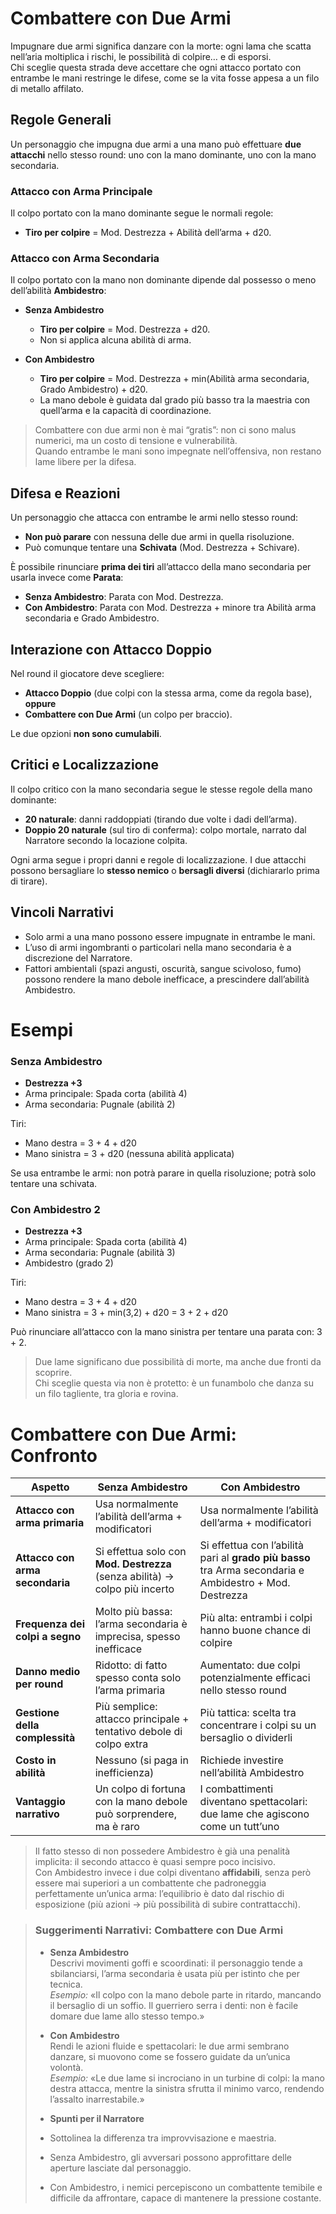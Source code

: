 # Combattere con Due Armi

Impugnare due armi significa danzare con la morte: ogni lama che scatta nell’aria moltiplica i rischi, le possibilità di colpire… e di esporsi.  
Chi sceglie questa strada deve accettare che ogni attacco portato con entrambe le mani restringe le difese, come se la vita fosse appesa a un filo di metallo affilato.

## Regole Generali

Un personaggio che impugna due armi a una mano può effettuare **due attacchi** nello stesso round: uno con la mano dominante, uno con la mano secondaria.

### Attacco con Arma Principale
Il colpo portato con la mano dominante segue le normali regole:
- **Tiro per colpire** = Mod. Destrezza + Abilità dell’arma + d20.

### Attacco con Arma Secondaria
Il colpo portato con la mano non dominante dipende dal possesso o meno dell’abilità **Ambidestro**:

- **Senza Ambidestro**  
  - **Tiro per colpire** = Mod. Destrezza + d20.  
  - Non si applica alcuna abilità di arma.

- **Con Ambidestro**  
  - **Tiro per colpire** = Mod. Destrezza + min(Abilità arma secondaria, Grado Ambidestro) + d20.  
  - La mano debole è guidata dal grado più basso tra la maestria con quell’arma e la capacità di coordinazione.

> Combattere con due armi non è mai “gratis”: non ci sono malus numerici, ma un costo di tensione e vulnerabilità.  
> Quando entrambe le mani sono impegnate nell’offensiva, non restano lame libere per la difesa.

## Difesa e Reazioni

Un personaggio che attacca con entrambe le armi nello stesso round:
- **Non può parare** con nessuna delle due armi in quella risoluzione.  
- Può comunque tentare una **Schivata** (Mod. Destrezza + Schivare).  

È possibile rinunciare **prima dei tiri** all’attacco della mano secondaria per usarla invece come **Parata**:
- **Senza Ambidestro**: Parata con Mod. Destrezza.  
- **Con Ambidestro**: Parata con Mod. Destrezza + minore tra Abilità arma secondaria e Grado Ambidestro.

## Interazione con Attacco Doppio
Nel round il giocatore deve scegliere:
- **Attacco Doppio** (due colpi con la stessa arma, come da regola base), **oppure**
- **Combattere con Due Armi** (un colpo per braccio).  

Le due opzioni **non sono cumulabili**.

## Critici e Localizzazione

Il colpo critico con la mano secondaria segue le stesse regole della mano dominante:
- **20 naturale**: danni raddoppiati (tirando due volte i dadi dell’arma).  
- **Doppio 20 naturale** (sul tiro di conferma): colpo mortale, narrato dal Narratore secondo la locazione colpita.  

Ogni arma segue i propri danni e regole di localizzazione. I due attacchi possono bersagliare lo **stesso nemico** o **bersagli diversi** (dichiararlo prima di tirare).

## Vincoli Narrativi

- Solo armi a una mano possono essere impugnate in entrambe le mani.  
- L’uso di armi ingombranti o particolari nella mano secondaria è a discrezione del Narratore.  
- Fattori ambientali (spazi angusti, oscurità, sangue scivoloso, fumo) possono rendere la mano debole inefficace, a prescindere dall’abilità Ambidestro.


# Esempi

### Senza Ambidestro
- **Destrezza +3**  
- Arma principale: Spada corta (abilità 4)  
- Arma secondaria: Pugnale (abilità 2)

Tiri:
- Mano destra = 3 + 4 + d20  
- Mano sinistra = 3 + d20 (nessuna abilità applicata)

Se usa entrambe le armi: non potrà parare in quella risoluzione; potrà solo tentare una schivata.

### Con Ambidestro 2
- **Destrezza +3**  
- Arma principale: Spada corta (abilità 4)  
- Arma secondaria: Pugnale (abilità 3)  
- Ambidestro (grado 2)

Tiri:
- Mano destra = 3 + 4 + d20  
- Mano sinistra = 3 + min(3,2) + d20 = 3 + 2 + d20

Può rinunciare all’attacco con la mano sinistra per tentare una parata con: 3 + 2.

> Due lame significano due possibilità di morte, ma anche due fronti da scoprire.  
> Chi sceglie questa via non è protetto: è un funambolo che danza su un filo tagliente, tra gloria e rovina.

# Combattere con Due Armi: Confronto

| Aspetto | Senza Ambidestro | Con Ambidestro |
|---------|------------------|----------------|
| **Attacco con arma primaria** | Usa normalmente l’abilità dell’arma + modificatori | Usa normalmente l’abilità dell’arma + modificatori |
| **Attacco con arma secondaria** | Si effettua solo con **Mod. Destrezza** (senza abilità) → colpo più incerto | Si effettua con l’abilità pari al **grado più basso** tra Arma secondaria e Ambidestro + Mod. Destrezza |
| **Frequenza dei colpi a segno** | Molto più bassa: l’arma secondaria è imprecisa, spesso inefficace | Più alta: entrambi i colpi hanno buone chance di colpire |
| **Danno medio per round** | Ridotto: di fatto spesso conta solo l’arma primaria | Aumentato: due colpi potenzialmente efficaci nello stesso round |
| **Gestione della complessità** | Più semplice: attacco principale + tentativo debole di colpo extra | Più tattica: scelta tra concentrare i colpi su un bersaglio o dividerli |
| **Costo in abilità** | Nessuno (si paga in inefficienza) | Richiede investire nell’abilità Ambidestro |
| **Vantaggio narrativo** | Un colpo di fortuna con la mano debole può sorprendere, ma è raro | I combattimenti diventano spettacolari: due lame che agiscono come un tutt’uno |

> Il fatto stesso di non possedere Ambidestro è già una penalità implicita: il secondo attacco è quasi sempre poco incisivo.  
> Con Ambidestro invece i due colpi diventano **affidabili**, senza però essere mai superiori a un combattente che padroneggia perfettamente un’unica arma: l’equilibrio è dato dal rischio di esposizione (più azioni → più possibilità di subire contrattacchi).

> ### Suggerimenti Narrativi: Combattere con Due Armi
>
> - **Senza Ambidestro**  
> Descrivi movimenti goffi e scoordinati: il personaggio tende a sbilanciarsi, l’arma secondaria è usata più per istinto che per tecnica.  
> *Esempio:* «Il colpo con la mano debole parte in ritardo, mancando il bersaglio di un soffio. Il guerriero serra i denti: non è facile domare due lame allo stesso tempo.»
>
> - **Con Ambidestro**  
> Rendi le azioni fluide e spettacolari: le due armi sembrano danzare, si muovono come se fossero guidate da un’unica volontà.  
> *Esempio:* «Le due lame si incrociano in un turbine di colpi: la mano destra attacca, mentre la sinistra sfrutta il minimo varco, rendendo l’assalto inarrestabile.»
>
> - **Spunti per il Narratore**  
> - Sottolinea la differenza tra improvvisazione e maestria.  
> - Senza Ambidestro, gli avversari possono approfittare delle aperture lasciate dal personaggio.  
> - Con Ambidestro, i nemici percepiscono un combattente temibile e difficile da affrontare, capace di mantenere la pressione costante.
